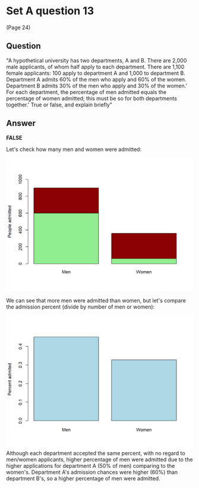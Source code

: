 # Set A question 13 
(Page 24)

## Question

"A hypothetical university has two departments, A and B. There are 2,000 male applicants, of whom half apply to each department. There are 1,100 female applicants: 100 apply to department A and 1,000 to department B. Department A admits 60% of the men who apply and 60% of the women. Department B admits 30% of the men who apply and 30% of the women.' For each department, the percentage of men admitted equals the percentage of women admitted; this must be so for both departments together.' True or false, and explain briefly"

## Answer

**FALSE**

Let's check how many men and women were admitted:

<img src="05-Set-A-Q13_files/figure-html/unnamed-chunk-1-1.png" width="672" />

We can see that more men were admitted than women, but let's compare the admission percent (divide by number of men or women):


<img src="05-Set-A-Q13_files/figure-html/unnamed-chunk-2-1.png" width="672" />
Although each department accepted the same percent, with no regard to men/women applicants, higher percentage of men were admitted due to the higher applications for department A (50% of men) comparing to the women's. Department A's admission chances were higher (60%) than department B's, so a higher percentage of men were admitted. 
